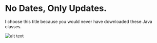 # No Dates, Only Updates.
I choose this title because you would never have downloaded these Java classes.

![alt text](https://www.nelcuore.org/wp-content/uploads/2018/01/grumpycat.jpg)
